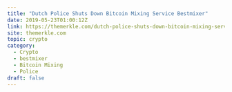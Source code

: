 ```yaml
---
title: "Dutch Police Shuts Down Bitcoin Mixing Service Bestmixer"
date: 2019-05-23T01:00:12Z
link: https://themerkle.com/dutch-police-shuts-down-bitcoin-mixing-service-bestmixer/?utm_medium=RSS&utm_source=hune
site: themerkle.com
topic: crypto
category:
  - Crypto
  - bestmixer
  - Bitcoin Mixing
  - Police
draft: false
---
```


